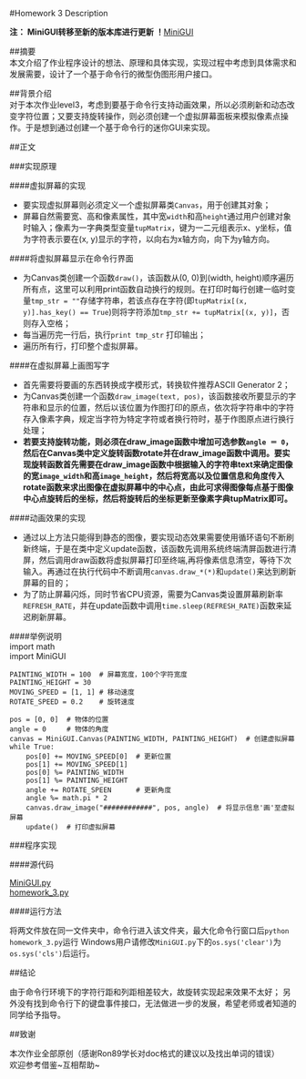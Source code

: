 #Homework 3 Description     

**注： MiniGUI转移至新的版本库进行更新 ！**[MiniGUI](https://github.com/whuCanon/MiniGUI)

##摘要    
本文介绍了作业程序设计的想法、原理和具体实现，实现过程中考虑到具体需求和发展需要，设计了一个基于命令行的微型伪图形用户接口。  

##背景介绍    
对于本次作业level3，考虑到要基于命令行支持动画效果，所以必须刷新和动态改变字符位置；又要支持旋转操作，则必须创建一个虚拟屏幕面板来模拟像素点操作。于是想到通过创建一个基于命令行的迷你GUI来实现。      

##正文    

###实现原理     

####虚拟屏幕的实现     

-  要实现虚拟屏幕则必须定义一个虚拟屏幕类`Canvas`，用于创建其对象；    
- 屏幕自然需要宽、高和像素属性，其中宽`width`和高`height`通过用户创建对象时输入；像素为一字典类型变量`tupMatrix`，键为一二元组表示x、y坐标，值为字符表示要在(x, y)显示的字符，以向右为x轴方向，向下为y轴方向。      

####将虚拟屏幕显示在命令行界面     

- 为Canvas类创建一个函数`draw()`，该函数从(0, 0)到(width, height)顺序遍历所有点，这里可以利用print函数自动换行的规则。在打印时每行创建一临时变量`tmp_str = ""`存储字符串，若该点存在字符(即`tupMatrix[(x, y)].has_key() == True`)则将字符添加`tmp_str += tupMatrix[(x, y)]`，否则存入空格；    
- 每当遍历完一行后，执行`print tmp_str` 打印输出；    
- 遍历所有行，打印整个虚拟屏幕。    

####在虚拟屏幕上画图写字    
    
- 首先需要将要画的东西转换成字模形式，转换软件推荐ASCII Generator 2；    
- 为Canvas类创建一个函数`draw_image(text, pos)`，该函数接收所要显示的字符串和显示的位置，然后以该位置为作图打印的原点，依次将字符串中的字符存入像素字典，规定当字符为特定字符或者换行符时，基于作图原点进行换行处理；    
- **若要支持旋转功能，则必须在draw_image函数中增加可选参数`angle ＝ 0`，然后在Canvas类中定义旋转函数rotate并在draw_image函数中调用。要实现旋转函数首先需要在draw_image函数中根据输入的字符串text来确定图像的宽`image_width`和高`image_height`，然后将宽高以及位置信息和角度传入rotate函数来求出图像在虚拟屏幕中的中心点，由此可求得图像每点基于图像中心点旋转后的坐标，然后将旋转后的坐标更新至像素字典tupMatrix即可。**     

####动画效果的实现    
- 通过以上方法只能得到静态的图像，要实现动态效果需要使用循环语句不断刷新终端，于是在类中定义update函数，该函数先调用系统终端清屏函数进行清屏，然后调用draw函数将虚拟屏幕打印至终端,再将像素信息清空，等待下次输入。再通过在执行代码中不断调用`canvas.draw_*(*)`和`update()`来达到刷新屏幕的目的；   
- 为了防止屏幕闪烁，同时节省CPU资源，需要为Canvas类设置屏幕刷新率`REFRESH_RATE`，并在update函数中调用`time.sleep(REFRESH_RATE)`函数来延迟刷新屏幕。   

####举例说明    
	import math  
	import MiniGUI  
	  
	PAINTING_WIDTH = 100  # 屏幕宽度，100个字符宽度  
	PAINTING_HEIGHT = 30  
	MOVING_SPEED = [1, 1] # 移动速度 
	ROTATE_SPEED = 0.2    # 旋转速度
	  
	pos = [0, 0]  # 物体的位置  
	angle = 0     # 物体的角度  
	canvas = MiniGUI.Canvas(PAINTING_WIDTH, PAINTING_HEIGHT)  # 创建虚拟屏幕  
	while True:  
	    pos[0] += MOVING_SPEED[0]  # 更新位置  
	    pos[1] += MOVING_SPEED[1]  
	    pos[0] %= PAINTING_WIDTH  
	    pos[1] %= PAINTING_HEIGHT  
	    angle += ROTATE_SPEEN      # 更新角度  
	    angle %= math.pi * 2  
	    canvas.draw_image("############", pos, angle)  # 将显示信息'画'至虚拟屏幕  
	    update()  # 打印虚拟屏幕  

###程序实现  

####源代码  
 
[MiniGUI.py](https://raw.githubusercontent.com/whuCanon/computationalphysics_N2013301020085/master/homework_3/MiniGUI.py)  
[homework_3.py](https://raw.githubusercontent.com/whuCanon/computationalphysics_N2013301020085/master/homework_3/homework_3.py)  

####运行方法  

将两文件放在同一文件夹中，命令行进入该文件夹，最大化命令行窗口后`python homework_3.py`运行
Windows用户请修改`MiniGUI.py`下的`os.sys('clear')`为`os.sys('cls')`后运行。  

##结论  

由于命令行环境下的字符行距和列距相差较大，故旋转实现起来效果不太好；  另外没有找到命令行下的键盘事件接口，无法做进一步的发展，希望老师或者知道的同学给予指导。   

##致谢  

本次作业全部原创（感谢Ron89学长对doc格式的建议以及找出单词的错误）  
欢迎参考借鉴~互相帮助~  
